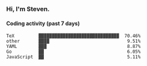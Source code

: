 ### Hi, I'm Steven.

#### Coding activity (past 7 days)
```
TeX         ▓▓▓▓▓▓▓▓▓▓▓▓▓▓▓▓▓▓▓▓▓▓▓▓▓▓▓▓▓▓  70.46%
other       ▓▓▓▓                             9.51%
YAML        ▓▓▓                              8.87%
Go          ▓▓                               6.05%
JavaScript  ▓▓                               5.11%
```
